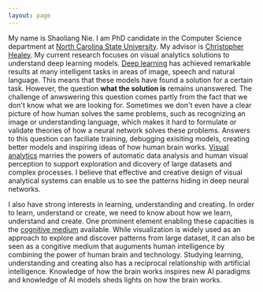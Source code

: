 ```yaml
---
layout: page
---
```


My name is Shaoliang Nie. I am PhD candidate in the Computer Science department at <a href="https://www.csc.ncsu.edu">North Carolina State University</a>. My advisor is <a href="https://www.csc2.ncsu.edu/faculty/healey/">Christopher Healey</a>. My current research focuses on visual analytics solutions to understand deep learning models. [Deep learning](https://www.nature.com/articles/nature14539) has achieved remarkable results at many intelligent tasks in areas of image, speech and natural language. This means that these models have found a solution for a certain task. However, the question **what the solution is** remains unanswered. The challenge of anwswering this question comes partly from the fact that we don't know what we are looking for. Sometimes we don't even have a clear picture of how human solves the same problems, such as recognizing an image or understanding language, which makes it hard to formulate or validate theories of how a neural network solves these problems. Answers to this question can faciliate training, debugging exisiting models, creating better models and inspiring ideas of how human brain works. [Visual analytics](https://en.wikipedia.org/wiki/Visual_analytics) marries the powers of automatic data analysis and human visual perception to support exploration and dicovery of large datasets and complex processes. I believe that effective and creative design of visual analytical systems can enable us to see the patterns hiding in deep neural networks.

I also have strong interests in learning, understanding and creating. In order to learn, understand or create, we need to know about how we learn, understand and create. One prominent element enabling these capacities is the [cognitive medium](http://cognitivemedium.com) available. While visualization is widely used as an approach to explore and discover patterns from large dataset, it can also be seen as a congitive medium that auguments human intelligence by combining the power of human brain and technology. Studying learning, understanding and creating also has a reciprocal relationship with artificial intelligence. Knowledge of how the brain works inspires new AI paradigms and knowledge of AI models sheds lights on how the brain works.